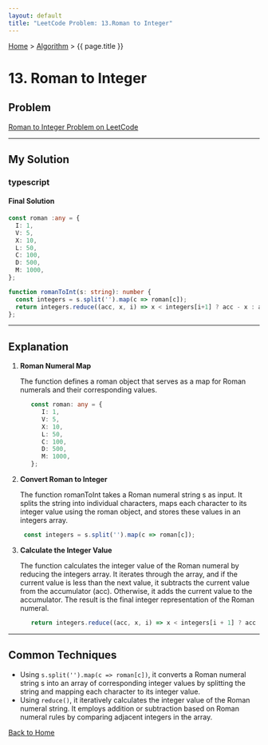 ```yaml
---
layout: default
title: "LeetCode Problem: 13.Roman to Integer"
---
```

[Home](../) > [Algorithm](./) > {{ page.title }}

# 13. Roman to Integer

## Problem
[Roman to Integer Problem on LeetCode](https://leetcode.com/problems/roman-to-integer/description/)

___

## My Solution
### typescript

#### Final Solution
```typescript
const roman :any = {
  I: 1,
  V: 5,
  X: 10,
  L: 50,
  C: 100,
  D: 500,
  M: 1000,
};

function romanToInt(s: string): number {
  const integers = s.split('').map(c => roman[c]);
  return integers.reduce((acc, x, i) => x < integers[i+1] ? acc - x : acc + x, 0);
};
```

___

## Explanation
1. **Roman Numeral Map**

   The function defines a roman object that serves as a map for Roman numerals and their corresponding values.
   ```typescript
      const roman: any = {
         I: 1,
         V: 5,
         X: 10,
         L: 50,
         C: 100,
         D: 500,
         M: 1000,
      };
   ```
2. **Convert Roman to Integer**

   The function romanToInt takes a Roman numeral string s as input.
   It splits the string into individual characters, maps each character to its integer value using the roman object, and stores these values in an integers array.

   ```typescript
    const integers = s.split('').map(c => roman[c]);
   ```

3. **Calculate the Integer Value**

   The function calculates the integer value of the Roman numeral by reducing the integers array.
   It iterates through the array, and if the current value is less than the next value, it subtracts the current value from the accumulator (acc). Otherwise, it adds the current value to the accumulator.
   The result is the final integer representation of the Roman numeral.
   ```typescript
      return integers.reduce((acc, x, i) => x < integers[i + 1] ? acc - x : acc + x, 0);
   ```

___
## Common Techniques

- Using `s.split('').map(c => roman[c])`, it converts a Roman numeral string s into an array of corresponding integer values by splitting the string and mapping each character to its integer value.
- Using `reduce()`, it iteratively calculates the integer value of the Roman numeral string. It employs addition or subtraction based on Roman numeral rules by comparing adjacent integers in the array.

[Back to Home](../)

